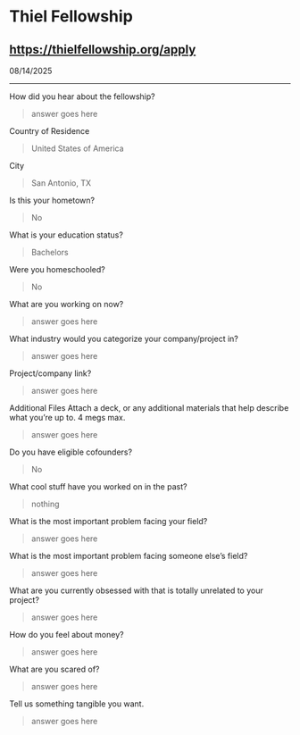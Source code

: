 # Thiel Fellowship
## https://thielfellowship.org/apply

08/14/2025

---
How did you hear about the fellowship?
> answer goes here

Country of Residence
> United States of America

City
> San Antonio, TX

Is this your hometown?
> No

What is your education status?
> Bachelors

Were you homeschooled?
> No

What are you working on now?
> answer goes here

What industry would you categorize your company/project in?
> answer goes here

Project/company link?
> answer goes here

Additional Files
Attach a deck, or any additional materials that help describe what you’re up to. 4 megs max.
> answer goes here

Do you have eligible cofounders?
> No

What cool stuff have you worked on in the past?
> nothing

What is the most important problem facing your field?
> answer goes here

What is the most important problem facing someone else’s field?
> answer goes here

What are you currently obsessed with that is totally unrelated to your project?
> answer goes here

How do you feel about money?
> answer goes here

What are you scared of?
> answer goes here

Tell us something tangible you want.
> answer goes here
